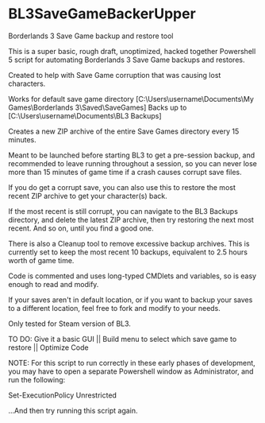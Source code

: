 # BL3SaveGameBackerUpper
Borderlands 3 Save Game backup and restore tool

This is a super basic, rough draft, unoptimized, hacked together Powershell 5 script for automating Borderlands 3 Save Game backups and restores. 

Created to help with Save Game corruption that was causing lost characters. 

Works for default save game directory [C:\Users\username\Documents\My Games\Borderlands 3\Saved\SaveGames] 
Backs up to [C:\Users\username\Documents\BL3 Backups]

Creates a new ZIP archive of the entire Save Games directory every 15 minutes. 

Meant to be launched before starting BL3 to get a pre-session backup, and recommended to leave running throughout a session, so you can never lose more than 15 minutes of game time if a crash causes corrupt save files. 



If you do get a corrupt save, you can also use this to restore the most recent ZIP archive to get your character(s) back. 

If the most recent is still corrupt, you can navigate to the BL3 Backups directory, and delete the latest ZIP archive, then try restoring the next most recent. And so on, until you find a good one. 


There is also a Cleanup tool to remove excessive backup archives. This is currently set to keep the most recent 10 backups, equivalent to 2.5 hours worth of game time. 


Code is commented and uses long-typed CMDlets and variables, so is easy enough to read and modify.

If your saves aren't in default location, or if you want to backup your saves to a different location, feel free to fork and modify to your needs.



Only tested for Steam version of BL3.


TO DO: Give it a basic GUI || Build menu to select which save game to restore || Optimize Code



NOTE: For this script to run correctly in these early phases of development, you may have to open a separate Powershell window as Administrator, and run the following:

Set-ExecutionPolicy Unrestricted


...And then try running this script again. 
